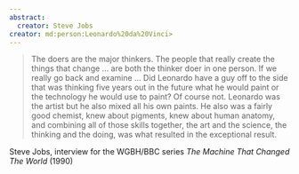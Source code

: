 ```yaml
---
abstract:
  creator: Steve Jobs
creator: md:person:Leonardo%20da%20Vinci>
---
```


> The doers are the major thinkers. The people that really create the things that change ... are both the thinker doer in one person. If we really go back and examine ... Did Leonardo have a guy off to the side that was thinking five years out in the future what he would paint or the technology he would use to paint? Of course not. Leonardo was the artist but he also mixed all his own paints. He also was a fairly good chemist, knew about pigments, knew about human anatomy, and combining all of those skills together, the art and the science, the thinking and the doing, was what resulted in the exceptional result.

Steve Jobs, interview for the WGBH/BBC series _The Machine That Changed The World_ (1990)
